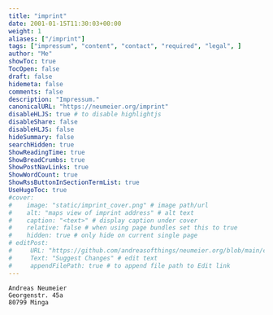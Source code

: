```yaml
---
title: "imprint"
date: 2001-01-15T11:30:03+00:00
weight: 1
aliases: ["/imprint"]
tags: ["impressum", "content", "contact", "required", "legal", ]
author: "Me"
showToc: true
TocOpen: false
draft: false
hidemeta: false
comments: false
description: "Impressum."
canonicalURL: "https://neumeier.org/imprint"
disableHLJS: true # to disable highlightjs
disableShare: false
disableHLJS: false
hideSummary: false
searchHidden: true
ShowReadingTime: true
ShowBreadCrumbs: true
ShowPostNavLinks: true
ShowWordCount: true
ShowRssButtonInSectionTermList: true
UseHugoToc: true
#cover:
#    image: "static/imprint_cover.png" # image path/url
#    alt: "maps view of imprint address" # alt text
#    caption: "<text>" # display caption under cover
#    relative: false # when using page bundles set this to true
#    hidden: true # only hide on current single page
# editPost:
#     URL: "https://github.com/andreasofthings/neumeier.org/blob/main/content/posts/imprint.md"
#     Text: "Suggest Changes" # edit text
#     appendFilePath: true # to append file path to Edit link
---
```


    Andreas Neumeier
    Georgenstr. 45a
    80799 Minga
